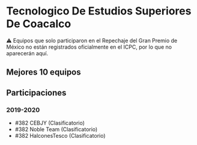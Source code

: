 # Tecnologico De Estudios Superiores De Coacalco

:warning: Equipos que solo participaron en el Repechaje del Gran Premio de México no están registrados oficialmente en el ICPC, por lo que no aparecerán aquí.

## Mejores 10 equipos


## Participaciones

### 2019-2020

- #382 CEBJY (Clasificatorio)
- #382 Noble Team (Clasificatorio)
- #382 HalconesTesco (Clasificatorio)



